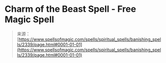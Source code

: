 <!--yml
category: 未分类
date: 2024-06-12 18:35:53
-->

# Charm of the Beast Spell - Free Magic Spell

> 来源：[https://www.spellsofmagic.com/spells/spiritual_spells/banishing_spells/2339/page.html#0001-01-01](https://www.spellsofmagic.com/spells/spiritual_spells/banishing_spells/2339/page.html#0001-01-01)